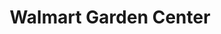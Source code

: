 ---
title: "Walmart Garden Center"
url: /columbus/walmart-garden-center-morse-road/
shop: garden centre
---